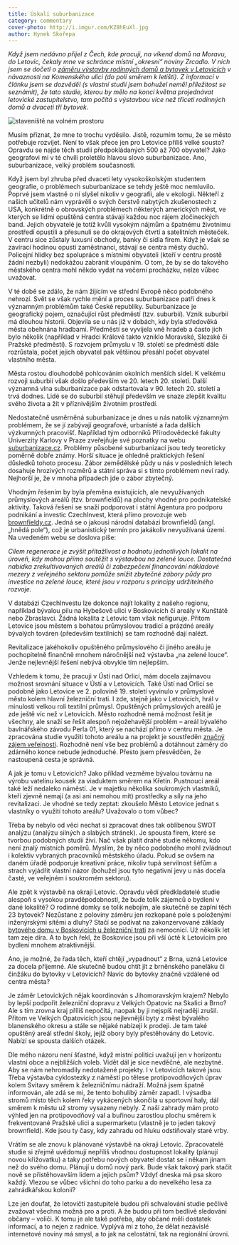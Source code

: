 ```yaml
---
title: Úskalí suburbanizace
category: commentary
cover-photo: http://i.imgur.com/KZ8hEuXl.jpg
author: Hynek Skořepa
---
```


*Když jsem nedávno přijel z Čech, kde pracuji, na víkend domů na Moravu, do Letovic, čekaly mne ve schránce místní „okresní“ noviny Zrcadlo. V nich jsem se dočetl o [záměru výstavby rodinných domů a bytovek v Letovicích](http://www.zrcadlo.net/clanky/Letovice-se-rozrostou-studie-pocita-s-desitkami-novych-bytu-a-domu-1650/) v návaznosti na Komenského ulici (do polí směrem k letišti). Z informací v článku jsem se dozvěděl (s vlastní studií jsem bohužel neměl příležitost se seznámit), že tato studie, kterou by mělo na konci května projednávat letovické zastupitelstvo, tam počítá s výstavbou více než třiceti rodinných domů a dvaceti tří bytovek.*

<img src="http://i.imgur.com/KZ8hEuX.jpg" alt="staveniště na volném prostoru" class="img-responsive">

Musím přiznat, že mne to trochu vyděsilo. Jistě, rozumím tomu, že se město potřebuje rozvíjet. Není to však přece jen pro Letovice příliš velké sousto? Opravdu se najde těch studií předpokládaných 500 až 700 obyvatel? Jako geografovi mi v té chvíli proletělo hlavou slovo suburbanizace. Ano, suburbanizace, velký problém současnosti.

Když jsem byl zhruba před dvaceti lety vysokoškolským studentem geografie, o problémech suburbanizace se tehdy ještě moc nemluvilo. Poprvé jsem vlastně o ní slyšel nikoliv v geografii, ale v ekologii. Někteří z našich učitelů nám vyprávěli o svých čerstvě nabytých zkušenostech z USA, konkrétně o obrovských problémech některých amerických měst, ve kterých se lidmi opuštěná centra stávají každou noc rájem zločineckých band. Jejich obyvatelé je totiž kvůli vysokým nájmům a špatnému životnímu prostředí opustili a přesunuli se do okrajových čtvrtí a satelitních městeček. V centru sice zůstaly luxusní obchody, banky či sídla firem. Když je však se zavírací hodinou opustí zaměstnanci, stávají se centra městy duchů. Policejní hlídky bez spolupráce s místními obyvateli (kteří v centru prostě žádní nezbyli) nedokážou zabránit vloupáním. O tom, že by se do takového městského centra mohl někdo vydat na večerní procházku, nelze vůbec uvažovat.

V té době se zdálo, že nám žijícím ve střední Evropě něco podobného nehrozí. Svět se však rychle mění a proces suburbanizace patří dnes k významným problémům také České republiky. Suburbanizace je geografický pojem, označující růst předměstí (tzv. suburbií). Vznik suburbií má dlouhou historii. Objevila se u nás již v dobách, kdy byla středověká města obehnána hradbami. Předměstí se vyvíjela vně hradeb a často jich bylo několik (například v Hradci Králové takto vzniklo Moravské, Slezské či Pražské předměstí). S rozvojem průmyslu v 19. století se předměstí dále rozrůstala, počet jejich obyvatel pak většinou přesáhl počet obyvatel vlastního města.

Města rostou dlouhodobě pohlcováním okolních menších sídel. K velkému rozvoji suburbií však došlo především ve 20. letech 20. století. Další významná vlna suburbanizace pak odstartovala v 90. letech 20. století a trvá dodnes. Lidé se do suburbií stěhují především ve snaze zlepšit kvalitu svého života a žít v příznivějším životním prostředí.

Nedostatečně usměrněná suburbanizace je dnes u nás natolik významným problémem, že se jí zabývají geografové, urbanisté a řada dalších výzkumných pracovišť. Například tým odborníků Přírodovědecké fakulty Univerzity Karlovy v Praze zveřejňuje své poznatky na webu [suburbanizace.cz](http://suburbanizace.cz). Problémy působené suburbanizací jsou tedy teoreticky poměrně dobře známy. Horší situace je ohledně praktických řešení důsledků tohoto procesu. Zábor zemědělské půdy u nás v posledních letech dosahuje hrozivých rozměrů a státní správa si s tímto problémem neví rady. Nejhorší je, že v mnoha případech jde o zábor zbytečný.

Vhodným řešením by byla přeměna existujících, ale nevyužívaných průmyslových areálů (tzv. brownfieldů) na plochy vhodné pro podnikatelské aktivity. Taková řešení se snaží podporovat i státní Agentura pro podporu podnikání a investic CzechInvest, která přímo provozuje web [brownfieldy.cz](http://brownfieldy.cz). Jedná se o jakousi národní databázi brownfieldů (angl. „hnědá pole“), což je urbanistický termín pro jakákoliv nevyužívaná území. Na uvedeném webu se doslova píše:

*Cílem regenerace je zvýšit přitažlivost a hodnotu jednotlivých lokalit na úroveň, kdy mohou přímo soutěžit s výstavbou na zelené louce. Dostatečná nabídka zrekultivovaných areálů či zabezpečení financování nákladové mezery z veřejného sektoru pomůže snížit zbytečné zábory půdy pro investice na zelené louce, které jsou v rozporu s principy udržitelného rozvoje.*

V databázi CzechInvestu lze dokonce najít lokality z našeho regionu, například bývalou pilu na Hybešově ulici v Boskovicích či areály v Kunštátě nebo Zbraslavci. Žádná lokalita z Letovic tam však nefiguruje. Přitom Letovice jsou městem s bohatou průmyslovou tradicí a prázdné areály bývalých továren (především textilních) se tam rozhodně dají nalézt.

Revitalizace jakéhokoliv opuštěného průmyslového či jiného areálu je pochopitelně finančně mnohem náročnější než výstavba „na zelené louce“. Jenže nejlevnější řešení nebývá obvykle tím nejlepším.

Vzhledem k tomu, že pracuji v Ústí nad Orlicí, mám docela zajímavou možnost srovnání situace v Ústí a v Letovicích. Také Ústí nad Orlicí se podobně jako Letovice ve 2. polovině 19. století vyvinulo v průmyslové město kolem hlavní železniční trati. I zde, stejně jako v Letovicích, hrál v minulosti velkou roli textilní průmysl. Opuštěných průmyslových areálů je zde ještě víc než v Letovicích. Město rozhodně nemá možnost řešit je všechny, ale snaží se řešit alespoň nejožehavější problém – areál bývalého bavlnářského závodu Perla 01, který se nachází přímo v centru města. Je zpracována studie využití tohoto areálu a na projekt je soustředěn [značný zájem veřejnosti](http://www.perlauo.cz/). Rozhodně není vše bez problémů a dotáhnout záměry do zdárného konce nebude jednoduché. Přesto jsem přesvědčen, že nastoupená cesta je správná.

A jak je tomu v Letovicích? Jako příklad vezměme bývalou továrnu na výrobu vatelínu kousek za viaduktem směrem na Křetín. Pustnoucí areál také leží nedaleko náměstí. Je v majetku několika soukromých vlastníků, kteří zjevně nemají (a asi ani nemohou mít) prostředky a síly na jeho revitalizaci. Je vhodné se tedy zeptat: zkoušelo Město Letovice jednat s vlastníky o využití tohoto areálu? Uvažovalo o tom vůbec?

Třeba by nebylo od věci nechat si zpracovat dnes tak oblíbenou SWOT analýzu (analýzu silných a slabých stránek). Je spousta firem, které se tvorbou podobných studií živí. Nač však platit drahé studie někomu, kdo není znalý místních poměrů. Myslím, že by něco podobného mohl zvládnout i kolektiv vybraných pracovníků městského úřadu. Pokud se ovšem na daném úřadě podporuje kreativní práce, nikoliv tupá servilnost šéfům a strach vyjádřit vlastní názor (bohužel jsou tyto negativní jevy u nás docela časté, ve veřejném i soukromém sektoru).

Ale zpět k výstavbě na okraji Letovic. Opravdu vědí předkladatelé studie alespoň s vysokou pravděpodobností, že bude tolik zájemců o bydlení v dané lokalitě? O rodinné domky se tolik nebojím, ale skutečně se zaplní těch 23 bytovek? Nezůstane z poloviny záměru jen rozkopané pole s položenými inženýrskými sítěmi a dluhy? Stačí se podívat na zakonzervované základy [bytového domu v Boskovicích u železniční trati](http://www.boskovicko.cz/clanky/2014/03/31/bytovky-za-nemocnici-nebudou.html) za nemocnicí. Už několik let tam zeje díra. A to bych řekl, že Boskovice jsou při vší úctě k Letovicím pro bydlení mnohem atraktivnější.

Ano, je možné, že řada těch, kteří chtějí „vypadnout“ z Brna, uzná Letovice za docela příjemné. Ale skutečně budou chtít jít z brněnského paneláku či činžáku do bytovky v Letovicích? Navíc do bytovky značně vzdálené od centra města?

Je záměr Letovických nějak koordinován s Jihomoravským krajem? Nebylo by lepší podpořit železniční dopravu z Velkých Opatovic na Skalici a Brno? Ale s tím zrovna kraj příliš nepočítá, naopak by ji nejspíš nejraději zrušil. Přitom ve Velkých Opatovicích jsou nejlevnější byty z měst bývalého blanenského okresu a stále se nějaké nabízejí k prodeji. Je tam také opuštěný areál střední školy, jejíž obory byly přestěhovány do Letovic. Nabízí se spousta dalších otázek.

Dle mého názoru není šťastné, když místní politici uvažují jen v horizontu vlastní obce a nejbližších voleb. Vidět dál je sice nevděčné, ale nezbytné. Aby se nám nehromadily nedotažené projekty. I v Letovicích takové jsou. Třeba výstavba cyklostezky z náměstí po tělese protipovodňových úprav kolem Svitavy směrem k železničnímu nádraží. Možná jsem špatně informován, ale zdá se mi, že tento bohulibý záměr zapadl. I výsadba stromů místo těch kolem řeky vykácených skončila u sportovní haly, dál směrem k městu už stromy vysazeny nebyly. Z naší zahrady mám proto výhled jen na protipovodňový val a buřinou zarostlou plochu směrem k frekventované Pražské ulici a supermarketu (vlastně je to jeden takový brownfield). Kde jsou ty časy, kdy zahradu od hluku odstiňovaly staré vrby.

Vrátím se ale znovu k plánované výstavbě na okraji Letovic. Zpracovatelé studie si zřejmě uvědomují nepříliš vhodnou dostupnost lokality (plánují novou křižovatku) a taky potřebu nových obyvatel dostat se i někam jinam než do svého domu. Plánují u domů nový park. Bude však takový park stačit nově se přistěhovavším lidem a jejich psům? Vždyť dneska má psa skoro každý. Vlezou se vůbec všichni do toho parku a do nevelkého lesa za zahrádkářskou kolonií?

Lze jen doufat, že letovičtí zastupitelé budou při schvalování studie pečlivě zvažovat všechna možná pro a proti. A že budou při tom bedlivě sledováni občany – voliči. K tomu je ale také potřeba, aby občané měli dostatek informací, a to nejen z radnice. Vyplývá mi z toho, že dělat nezávislé internetové noviny má smysl, a to jak na celostátní, tak na regionální úrovni.
